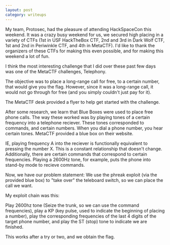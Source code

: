 ```yaml
---
layout: post
category: writeups
---
```


My team, Protosec, had the pleasure of attending HackSpaceCon this weekend. It was a crazy busy weekend for us, we secured high placing in a variety of CTFs (1st in USF HackTheBox CTF, 2nd and 3rd in Dark Wolf CTF, 1st and 2nd in Periwinkle CTF, and 4th in MetaCTF). I'd like to thank the organizers of these CTFs for making this even possible, and for making this weekend a lot of fun.

I think the most interesting challenge that I did over these past few days was one of the MetaCTF challenges, Telephony. 

The objective was to place a long-range call for free, to a certain number, that would give you the flag. However, since it was a long-range call, it would not go through for free (and you simply couldn't just pay for it).

The MetaCTF desk provided a flyer to help get started with the challenge.

After some research, we learn that Blue Boxes were used to place free phone calls. The way these worked was by playing tones of a certain frequency into a telephone reciever. These tones corresponded to commands, and certain numbers. When you dial a phone number, you hear certain tones. MetaCTF provided a blue box on their website.

IE, playing frequency A into the reciever is functionally equivalent to pressing the number X. This is a constant relationship that doesn't change. Additionally, there are certain commands that correspond to certain frequencies. Playing a 2600Hz tone, for example, puts the phone into stand-by mode to recieve commands.

Now, we have our problem statement: We use the phreak exploit (via the provided blue box) to "take over" the teleboard switch, so we can place the call we want.

My exploit chain was this:

Play 2600hz tone (Seize the trunk, so we can use the command frequencies), play a KP (key pulse, used to indicate the beginning of placing a number), play the corresponding frequencies of the last 4 digits of the target phone number, and play the ST (stop) tone to indicate we are finished.

This works after a try or two, and we obtain the flag.